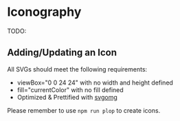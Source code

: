 # Iconography

TODO:

## Adding/Updating an Icon

All SVGs should meet the following requirements:

- viewBox="0 0 24 24" with no width and height defined
- fill="currentColor" with no fill defined
- Optimized & Prettified with [svgomg](https://jakearchibald.github.io/svgomg/)

Please remember to use `npm run plop` to create icons.
